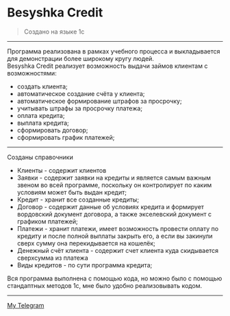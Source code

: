 # Besyshka Credit
> Создано на языке 1с
___
Программа реализована в рамках учебного процесса и выкладывается для демонстрации более широкому кругу людей. 
<br>
Besyshka Credit реализует возможность выдачи займов клиентам с возможностями:
 
 - создать клиента;
 - автоматическое создание счёта у клиента;
 - автоматическое формирование штрафов за просрочку;
 - учитывать штрафы за просрочку платежа;
 - оплата кредита;
 - выплата кредита;
 - сформировать договор;
 - сформировать график платежей;
 ___
Созданы справочники 
 - Клиенты - содержит клиентов
 - Заявки - содержит заявки на кредиты и является самым важным звеном во всей программе, поскольку он контролирует по каким условиям может быть выдан кредит;
 - Кредит - хранит все созданные кредиты;
 - Договор - содержит данные об условиях кредита и формирует вордовский документ договора, а также экселевский документ с графиком платежей;
 - Платежи - хранит платежи, имеет возможность провести оплату по кредиту и после полной выплаты закрыть его, а если вы закинули сверх сумму она перекидывается на кошелёк;
 - Денежный счёт клиента - содержит счет клиента куда скидывается сверхсумма из платежа
 - Виды кредитов - по сути программа кредита;
 
Вся программа выполнена с помощью кода, но можно было с помощью стандаптных методов 1с, мне было удобно реализовывать кодом.

___
[My Telegram](https://t.me/BESpalikov)
